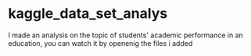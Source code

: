 # kaggle_data_set_analys
I made an analysis on the topic of students' academic performance in an education, you can watch it by openenig the files i added 
